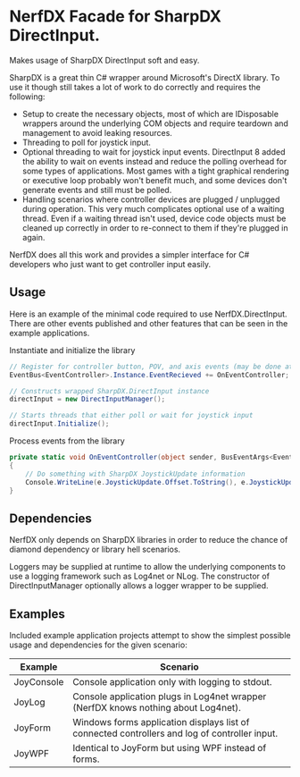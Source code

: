 # NerfDX Facade for SharpDX DirectInput. 

Makes usage of SharpDX DirectInput soft and easy. 

SharpDX is a great thin C# wrapper around Microsoft's DirectX library. To use it though still takes a lot of work to do correctly and requires the following:

* Setup to create the necessary objects, most of which are IDisposable wrappers around the underlying COM objects and require teardown and management to avoid leaking resources.
* Threading to poll for joystick input.
* Optional threading to wait for joystick input events. DirectInput 8 added the ability to wait on events instead and reduce the polling overhead for some types of applications. Most games with a tight graphical rendering or executive loop probably won't benefit much, and some devices don't generate events and still must be polled.
* Handling scenarios where controller devices are plugged / unplugged during operation. This very much complicates optional use of a waiting thread. Even if a waiting thread isn't used, device code objects must be cleaned up correctly in order to re-connect to them if they're plugged in again.

NerfDX does all this work and provides a simpler interface for C# developers who just want to get controller input easily.

## Usage

Here is an example of the minimal code required to use NerfDX.DirectInput. There are other events published and other features that can be seen in the example applications.

Instantiate and initialize the library
```c#
// Register for controller button, POV, and axis events (may be done at any time)
EventBus<EventController>.Instance.EventRecieved += OnEventController;

// Constructs wrapped SharpDX.DirectInput instance 
directInput = new DirectInputManager();

// Starts threads that either poll or wait for joystick input 
directInput.Initialize();
```

Process events from the library
```c#
private static void OnEventController(object sender, BusEventArgs<EventController> e)
{
    // Do something with SharpDX JoystickUpdate information
    Console.WriteLine(e.JoystickUpdate.Offset.ToString(), e.JoystickUpdate.Value);
}
```

## Dependencies

NerfDX only depends on SharpDX libraries in order to reduce the chance of diamond dependency or library hell scenarios. 

Loggers may be supplied at runtime to allow the underlying components to use a logging framework such as Log4net or NLog. The constructor of DirectInputManager optionally allows a logger wrapper to be supplied.

## Examples

Included example application projects attempt to show the simplest possible usage and dependencies for the given scenario:

Example      | Scenario
------------ | -------------
JoyConsole   | Console application only with logging to stdout.
JoyLog       | Console application plugs in Log4net wrapper (NerfDX knows nothing about Log4net).
JoyForm      | Windows forms application displays list of connected controllers and log of controller input.
JoyWPF       | Identical to JoyForm but using WPF instead of forms.
